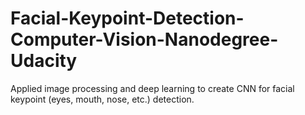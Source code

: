 # Facial-Keypoint-Detection-Computer-Vision-Nanodegree-Udacity
Applied image processing and deep learning to create CNN for facial keypoint (eyes, mouth, nose, etc.) detection.
